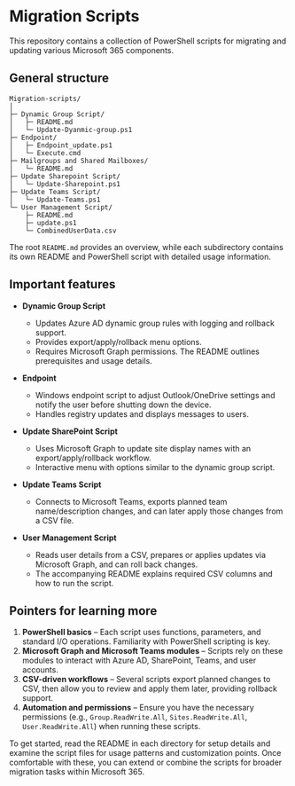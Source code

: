 # Migration Scripts

This repository contains a collection of PowerShell scripts for migrating and updating various Microsoft 365 components.

## General structure

```
Migration-scripts/
│
├─ Dynamic Group Script/
│   ├─ README.md
│   └─ Update-Dyanmic-group.ps1
├─ Endpoint/
│   ├─ Endpoint_update.ps1
│   └─ Execute.cmd
├─ Mailgroups and Shared Mailboxes/
│   └─ README.md
├─ Update Sharepoint Script/
│   └─ Update-Sharepoint.ps1
├─ Update Teams Script/
│   └─ Update-Teams.ps1
└─ User Management Script/
    ├─ README.md
    ├─ update.ps1
    └─ CombinedUserData.csv
```

The root `README.md` provides an overview, while each subdirectory contains its own README and PowerShell script with detailed usage information.

## Important features

- **Dynamic Group Script**
  - Updates Azure AD dynamic group rules with logging and rollback support.
  - Provides export/apply/rollback menu options.
  - Requires Microsoft Graph permissions. The README outlines prerequisites and usage details.

- **Endpoint**
  - Windows endpoint script to adjust Outlook/OneDrive settings and notify the user before shutting down the device.
  - Handles registry updates and displays messages to users.

- **Update SharePoint Script**
  - Uses Microsoft Graph to update site display names with an export/apply/rollback workflow.
  - Interactive menu with options similar to the dynamic group script.

- **Update Teams Script**
  - Connects to Microsoft Teams, exports planned team name/description changes, and can later apply those changes from a CSV file.

- **User Management Script**
  - Reads user details from a CSV, prepares or applies updates via Microsoft Graph, and can roll back changes.
  - The accompanying README explains required CSV columns and how to run the script.

## Pointers for learning more

1. **PowerShell basics** – Each script uses functions, parameters, and standard I/O operations. Familiarity with PowerShell scripting is key.
2. **Microsoft Graph and Microsoft Teams modules** – Scripts rely on these modules to interact with Azure AD, SharePoint, Teams, and user accounts.
3. **CSV-driven workflows** – Several scripts export planned changes to CSV, then allow you to review and apply them later, providing rollback support.
4. **Automation and permissions** – Ensure you have the necessary permissions (e.g., `Group.ReadWrite.All`, `Sites.ReadWrite.All`, `User.ReadWrite.All`) when running these scripts.

To get started, read the README in each directory for setup details and examine the script files for usage patterns and customization points. Once comfortable with these, you can extend or combine the scripts for broader migration tasks within Microsoft 365.

